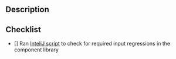 ## Description
<!-- Describe your changes here -->

## Checklist
- [] Ran [InteliJ script](https://google.com) to check for required input regressions in the component library
